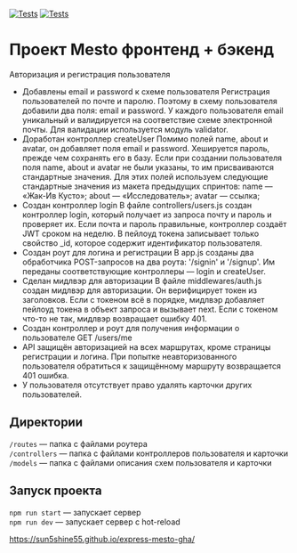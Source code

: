 [![Tests](../../actions/workflows/tests-13-sprint.yml/badge.svg)](../../actions/workflows/tests-13-sprint.yml) [![Tests](../../actions/workflows/tests-14-sprint.yml/badge.svg)](../../actions/workflows/tests-14-sprint.yml)
# Проект Mesto фронтенд + бэкенд
Авторизация и регистрация пользователя
* Добавлены email и password к схеме пользователя
Регистрация пользователей по почте и паролю. Поэтому в схему пользователя добавили два поля: email и password. У каждого пользователя email уникальный и валидируется на соответствие схеме электронной почты.
Для валидации используется модуль validator.
* Доработан контроллер createUser
Помимо полей name, about и avatar, он добавляет поля email и password. Хешируется пароль, прежде чем сохранять его в базу. Если при создании пользователя поля name, about и avatar не были указаны, то им присваиваются стандартные значения. Для этих полей используем следующие стандартные значения из макета предыдущих спринтов:
name — «Жак-Ив Кусто»;
about — «Исследователь»;
avatar — ссылка;
* Создан контроллер login
В файле controllers/users.js создан контроллер login, который получает из запроса почту и пароль и проверяет их. Если почта и пароль правильные, контроллер создаёт JWT сроком на неделю. В пейлоуд токена записывает только свойство _id, которое содержит идентификатор пользователя.
* Создан роут для логина и регистрации
В app.js созданы два обработчика POST-запросов на два роута: '/signin' и '/signup'. Им переданы соответствующие контроллеры — login и createUser.
* Сделан мидлвэр для авторизации
В файле middlewares/auth.js создан мидлвэр для авторизации. Он верифицирует токен из заголовков. Если с токеном всё в порядке, мидлвэр добавляет пейлоуд токена в объект запроса и вызывает next. Если с токеном что-то не так, мидлвэр возвращает ошибку 401.
* Создан контроллер и роут для получения информации о пользователе
GET /users/me
* API защищён авторизацией на всех маршрутах, кроме страницы регистрации и логина. При попытке неавторизованного пользователя обратиться к защищённому маршруту возвращается 401 ошибка.
* У пользователя отсутствует право удалять карточки других пользователей. 

## Директории

`/routes` — папка с файлами роутера  
`/controllers` — папка с файлами контроллеров пользователя и карточки   
`/models` — папка с файлами описания схем пользователя и карточки  

## Запуск проекта

`npm run start` — запускает сервер   
`npm run dev` — запускает сервер с hot-reload


https://sun5shine55.github.io/express-mesto-gha/